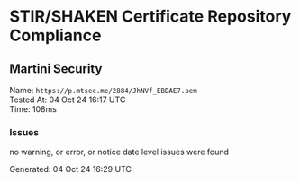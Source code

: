 # STIR/SHAKEN Certificate Repository Compliance

## Martini Security

Name: `https://p.mtsec.me/2884/JhNVf_EBDAE7.pem`\
Tested At: 04 Oct 24 16:17 UTC\
Time: 108ms

### Issues

no warning, or error, or notice date level issues were found

Generated: 04 Oct 24 16:29 UTC